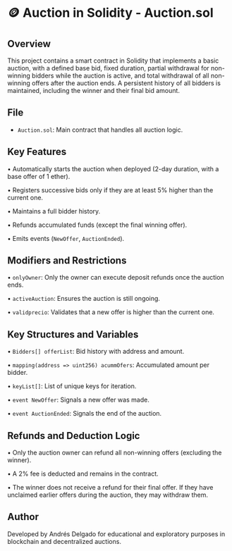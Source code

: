# 🪙 Auction in Solidity - Auction.sol

## Overview

This project contains a smart contract in Solidity that implements a basic auction, with a defined base bid, fixed duration, partial withdrawal for non-winning bidders while the auction is active, and total withdrawal of all non-winning offers after the auction ends. A persistent history of all bidders is maintained, including the winner and their final bid amount.

## File

- `Auction.sol`: Main contract that handles all auction logic.

## Key Features

• Automatically starts the auction when deployed (2-day duration, with a base offer of 1 ether).

• Registers successive bids only if they are at least 5% higher than the current one.

• Maintains a full bidder history.

• Refunds accumulated funds (except the final winning offer).

• Emits events (`NewOffer`, `AuctionEnded`).

## Modifiers and Restrictions

• `onlyOwner`: Only the owner can execute deposit refunds once the auction ends.

• `activeAuction`: Ensures the auction is still ongoing.

• `validprecio`: Validates that a new offer is higher than the current one.

## Key Structures and Variables

• `Bidders[] offerList`: Bid history with address and amount.

• `mapping(address => uint256) acummOfers`: Accumulated amount per bidder.

• `keyList[]`: List of unique keys for iteration.

• `event NewOffer`: Signals a new offer was made.

• `event AuctionEnded`: Signals the end of the auction.

## Refunds and Deduction Logic

• Only the auction owner can refund all non-winning offers (excluding the winner).

• A 2% fee is deducted and remains in the contract.

• The winner does not receive a refund for their final offer. If they have unclaimed earlier offers during the auction, they may withdraw them.

## Author

Developed by Andrés Delgado for educational and exploratory purposes in blockchain and decentralized auctions.
